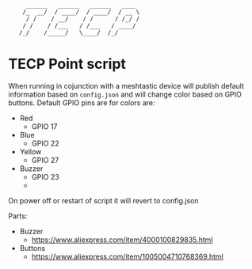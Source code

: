 ```
     ______   ______   ______   ____ 
    /_  __/  / ____/  / ____/  / __ \
     / /    / __/    / /      / /_/ /
    / /    / /___   / /___   / ____/ 
   /_/    /_____/   \____/  /_/      
```         
# TECP Point script
When running in cojunction with a meshtastic device will publish default information based on `config.json` and will change color based on GPIO buttons. 
Default GPIO pins are for colors are:

* Red
  * GPIO 17
* Blue
  * GPIO 22
* Yellow
  * GPIO 27
* Buzzer
  * GPIO 23
  * 
On power off or restart of script it will revert to config.json 


Parts:
* Buzzer
  * https://www.aliexpress.com/item/4000100829835.html
* Buttons
  * https://www.aliexpress.com/item/1005004710768369.html